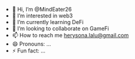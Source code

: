 - 👋 Hi, I’m @MindEater26
- 👀 I’m interested in web3
- 🌱 I’m currently learning DeFi
- 💞️ I’m looking to collaborate on GameFi
- 📫 How to reach me herysona.lalu@gmail.com
- 😄 Pronouns: ...
- ⚡ Fun fact: ...

<!---
MindEater26/MindEater26 is a ✨ special ✨ repository because its `README.md` (this file) appears on your GitHub profile.
You can click the Preview link to take a look at your changes.
--->

